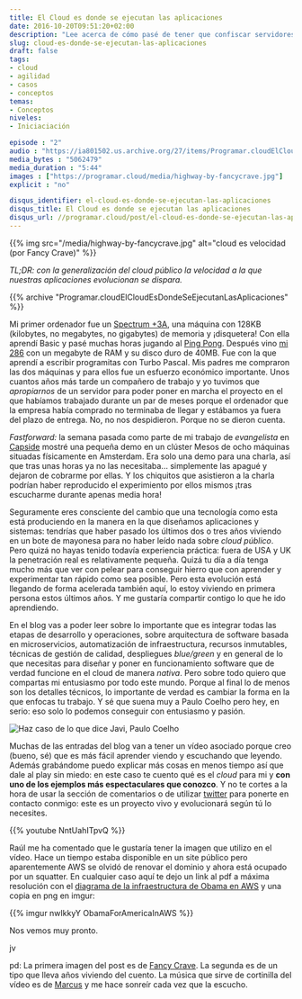 ```yaml
---
title: El Cloud es donde se ejecutan las aplicaciones
date: 2016-10-20T09:51:20+02:00
description: "Lee acerca de cómo pasé de tener que confiscar servidores a crearlos bajo demanda programáticamente en el cloud."
slug: cloud-es-donde-se-ejecutan-las-aplicaciones
draft: false
tags:
- cloud
- agilidad
- casos
- conceptos
temas:
- Conceptos
niveles:
- Iniciaciación

episode : "2"
audio : "https://ia801502.us.archive.org/27/items/Programar.cloudElCloudEsDondeSeEjecutanLasAplicaciones/1000-el-cloud-es-donde-se-ejecutan-las-aplicaciones.mp3"
media_bytes : "5062479"
media_duration : "5:44"
images : ["https://programar.cloud/media/highway-by-fancycrave.jpg"]
explicit : "no"

disqus_identifier: el-cloud-es-donde-se-ejecutan-las-aplicaciones
disqus_title: El Cloud es donde se ejecutan las aplicaciones
disqus_url: //programar.cloud/post/el-cloud-es-donde-se-ejecutan-las-aplicaciones
---
```

 

{{% img src="/media/highway-by-fancycrave.jpg" alt="cloud es velocidad (por Fancy Crave)" %}}

*TL;DR: con la generalización del cloud público la velocidad a la que nuestras aplicaciones evolucionan se dispara.*

{{% archive "Programar.cloudElCloudEsDondeSeEjecutanLasAplicaciones" %}}

Mi primer ordenador fue un [Spectrum +3A](//www.old-computers.com/museum/computer.asp?st=1&c=222), una máquina con 128KB (kilobytes, no megabytes, no gigabytes) de memoria y ¡disquetera! Con ella aprendí Basic y pasé muchas horas jugando al [Ping Pong](https://www.youtube.com/watch?v=dCa_JaeG4Q4). Después vino [mi 286](https://www.flickr.com/photos/pato4sen/8685843523) con un megabyte de RAM y su disco duro de 40MB. Fue con la que aprendí a escribir programitas con Turbo Pascal. Mis padres me compraron las dos máquinas y para ellos fue un esfuerzo económico importante. Unos cuantos años más tarde un compañero de trabajo y yo tuvimos que *apropiarnos* de un servidor para poder poner en marcha el proyecto en el que habíamos trabajado durante un par de meses porque el ordenador que la empresa había comprado no terminaba de llegar y estábamos ya fuera del plazo de entrega. No, no nos despidieron. Porque no se dieron cuenta.
<!--more-->

*Fastforward:* la semana pasada como parte de mi trabajo de *evangelista* en [Capside](//capside.com) mostré una pequeña demo en un clúster Mesos de ocho máquinas situadas físicamente en Amsterdam. Era solo una demo para una charla, así que tras unas horas ya no las necesitaba... simplemente las apagué y dejaron de cobrarme por ellas. Y los chiquitos que asistieron a la charla podrían haber reproducido el experimiento por ellos mismos ¡tras escucharme durante apenas media hora!

Seguramente eres consciente del cambio que una tecnología como esta está produciendo en la manera en la que diseñamos aplicaciones y sistemas: tendrías que haber pasado los últimos dos o tres años viviendo en un bote de mayonesa para no haber leído nada sobre *cloud público*. Pero quizá no hayas tenido todavía experiencia práctica: fuera de USA y UK la penetración real es relativamente pequeña. Quizá tu día a día tenga mucho más que ver con pelear para conseguir hierro que con aprender y experimentar tan rápido como sea posible. Pero esta evolución está llegando de forma acelerada también aquí, lo estoy viviendo en primera persona estos últimos años. Y me gustaría compartir contigo lo que he ido aprendiendo.

En el blog vas a poder leer sobre lo importante que es integrar todas las etapas de desarrollo y operaciones, sobre arquitectura de software basada en microservicios,  automatización de infraestructura, recursos inmutables, técnicas de gestión de calidad, despliegues *blue/green* y en general de lo que necesitas para diseñar y poner en funcionamiento software que de verdad funcione en el cloud de manera *nativa*. Pero sobre todo quiero que compartas mi entusiasmo por todo este mundo. Porque al final lo de menos son los detalles técnicos, lo importante de verdad es cambiar la forma en la que enfocas tu trabajo. Y sé que suena muy a Paulo Coelho pero hey, en serio: eso solo lo podemos conseguir con entusiasmo y pasión.

![Haz caso de lo que dice Javi, Paulo Coelho](/media/paulo-do-what-javi-says.jpg)

Muchas de las entradas del blog van a tener un vídeo asociado porque creo (bueno, sé) que es más fácil aprender viendo y escuchando que leyendo. Además grabándome puedo explicar más cosas en menos tiempo así que dale al play sin miedo: en este caso te cuento qué es el *cloud* para mi y **con uno de los ejemplos más espectaculares que conozco**. Y no te cortes a la hora de usar la sección de comentarios o de utilizar [twitter](//twitter.com/ciberado) para ponerte en contacto conmigo: este es un proyecto vivo y evolucionará según tú lo necesites.

{{% youtube NntUahITpvQ %}}

Raúl me ha comentado que le gustaría tener la imagen que utilizo en el vídeo. Hace un tiempo estaba disponible en un site público pero aparentemente AWS se olvidó de renovar el dominio y ahora está ocupado por un squatter. En cualquier caso aquí te dejo un link al pdf a máxima resolución con el [diagrama de la infraestructura de Obama en AWS](https://s3.amazonaws.com/OM-SHARE/AWSOFA-Print-27x240.pdf) y una copia en png en imgur:

{{% imgur nwIkkyY ObamaForAmericaInAWS %}}

Nos vemos muy pronto.

jv


pd: La primera imagen del post es de [Fancy Crave](https://pixabay.com/es/users/fancycrave1-1115284/). La segunda es de un tipo que lleva años viviendo del cuento. La música que sirve de cortinilla del vídeo es de [Marcus](https://soundcloud.com/musicbymarcus/promo-music-inspiational) y me hace sonreír cada vez que la escucho.
